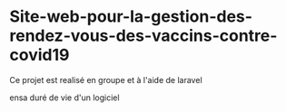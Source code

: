 # Site-web-pour-la-gestion-des-rendez-vous-des-vaccins-contre-covid19
Ce projet est realisé en groupe et à l'aide de laravel

ensa duré de vie d'un logiciel